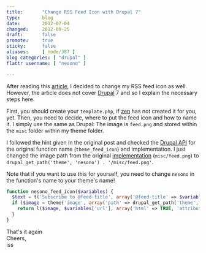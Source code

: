 ```yaml
---
title:       "Change RSS Feed Icon with Drupal 7"
type:        blog
date:        2012-07-04
changed:     2012-09-25
draft:       false
promote:     true
sticky:      false
aliases:     [ node/387 ]
blog categories: [ "drupal" ]
flattr username: [ "nesono" ]

---
```


After reading this [article][1], I decided to change my RSS feed icon as well. However, the article does not cover [Drupal][3] 7 and so I explain the necessary steps here.

First, you should create your `template.php`, if [zen][2] has not created it for you, yet.
Then, you need to decide, where to put the feed icon and how to name it.
I simply use the same as Drupal: The image is `feed.png` and stored within the `misc` folder within my theme folder.

I followed the hint given in the original post and checked the [Drupal API][4] for the original function name (`theme_feed_icon`) and implementation.
I just changed the image path from the original [implementation][5] (`misc/feed.png`) to `drupal_get_path('theme', 'nesono') . '/misc/feed.png'`.

Note that if you want to use this for yourself, you need to change `nesono` in the function's name to your theme's name!


```php
function nesono_feed_icon($variables) {
  $text = t('Subscribe to @feed-title', array('@feed-title' => $variables['title']));
  if ($image = theme('image', array('path' => drupal_get_path('theme', 'nesono') . '/misc/feed.png', 'width' => 16, 'height' => 16, 'alt' => $text))) {
    return l($image, $variables['url'], array('html' => TRUE, 'attributes' => array('class' => array('feed-icon'), 'title' => $text)));
  }
}
```

That's it again  
Cheers,  
iss

[1]: http://mydrupalblog.lhmdesign.com/overriding-drupals-default-rss-feed-icon "overriding drupals rss feed icon"
[2]: http://drupal.org/project/zen/ "Zen Starting Theme"
[3]: http://drupal.org "Drupal Home Page"
[4]: http://api.drupal.org/api/drupal "Drupal API"
[5]: http://api.drupal.org/api/drupal/includes%21theme.inc/function/theme_feed_icon/7 "theme_feed_icon documentation"
